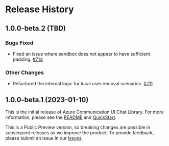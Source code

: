 # Release History

## 1.0.0-beta.2 (TBD)

### Bugs Fixed
- Fixed an issue where sendbox does not appear to have sufficient padding. [#714](https://github.com/Azure/communication-ui-library-android/pull/714)
### Other Changes
- Refactored the internal logic for local user removal scenarios. [#711](https://github.com/Azure/communication-ui-library-android/pull/711)


## 1.0.0-beta.1 (2023-01-10)

This is the initial release of Azure Communication UI Chat Library. For more information, please see the [README][read_me] and [QuickStart][documentation].

This is a Public Preview version, so breaking changes are possible in subsequent releases as we improve the product. To provide feedback, please submit an issue in our [Issues](https://github.com/Azure/communication-ui-library-android/issues).

<!-- LINKS -->
[read_me]: https://github.com/Azure/communication-ui-library-android/blob/main/README.md
[documentation]: https://docs.microsoft.com/en-us/azure/communication-services/quickstarts/ui-library/get-started-chat-ui-library?tabs=kotlin&pivots=platform-android
